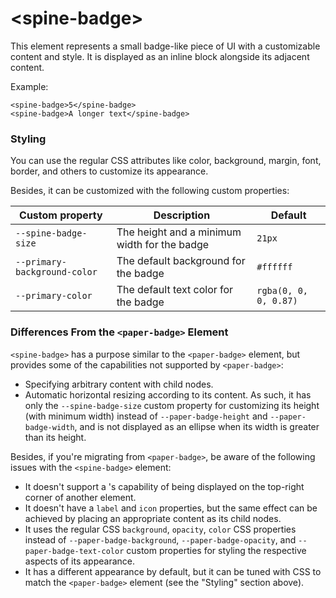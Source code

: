 # \<spine-badge\>

This element represents a small badge-like piece of UI with a customizable content and style.
It is displayed as an inline block alongside its adjacent content.

Example:
```
<spine-badge>5</spine-badge>
<spine-badge>A longer text</spine-badge>
```

### Styling

You can use the regular CSS attributes like color, background, margin, font, border, and
others to customize its appearance.

Besides, it can be customized with the following custom properties:

Custom property              | Description                                  | Default
-----------------------------|----------------------------------------------|----------
`--spine-badge-size`         | The height and a minimum width for the badge | `21px`
`--primary-background-color` | The default background for the badge         | `#ffffff`
`--primary-color`            | The default text color for the badge         | `rgba(0, 0, 0, 0.87)`


### Differences From the `<paper-badge>` Element

`<spine-badge>` has a purpose similar to the `<paper-badge>` element, but provides
some of the capabilities not supported by `<paper-badge>`:
- Specifying arbitrary content with child nodes.
- Automatic horizontal resizing according to its content. As such, it has only the
  `--spine-badge-size` custom property for customizing its height (with minimum width)
  instead of `--paper-badge-height` and `--paper-badge-width`, and is not displayed as an ellipse
  when its width is greater than its height.

Besides, if you're migrating from `<paper-badge>`, be aware of the following issues
with the `<spine-badge>` element:
- It doesn't support a <paper-badge>'s capability of being displayed on the top-right
  corner of another element.
- It doesn't have a `label` and `icon` properties, but the same effect can be achieved by placing
  an appropriate content as its child nodes.
- It uses the regular CSS `background`, `opacity`, `color` CSS properties instead of
  `--paper-badge-background`, `--paper-badge-opacity`, and `--paper-badge-text-color` custom
  properties for styling the respective aspects of its appearance.
- It has a different appearance by default, but it can be tuned with CSS to match
  the `<paper-badge>` element (see the "Styling" section above).
